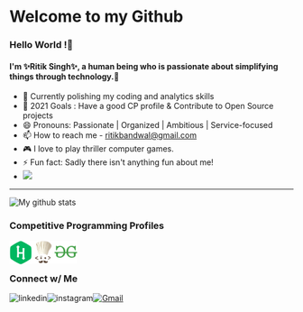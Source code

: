  <h1> Welcome to my Github </h1>

 <h3> Hello World !👋 </h3> 

 <h4>  I'm ✨Ritik Singh✨, a human being who is passionate about simplifying things through technology.👋 </h4>  

- 🌱 Currently polishing my coding and analytics skills
- 🥅 2021 Goals : Have a good CP profile & Contribute to Open Source projects
- 😄 Pronouns: Passionate | Organized | Ambitious | Service-focused
- 📫 How to reach me - [ritikbandwal@gmail.com](mailto:ritikbandwal@gmail.com) 
- 🎮 I love to play thriller computer games.
- ⚡ Fun fact: Sadly there isn't anything fun about me!
- ![](https://komarev.com/ghpvc/?username=R-I-T-I-K&color=blue)
<hr />

![My github stats](https://github-readme-stats.vercel.app/api?username=R-I-T-I-K&show_icons=true&theme=dark&count_private=true&hide=prs)


 ### Competitive Programming Profiles

<a href="https://www.hackerrank.com/D34DJ0K3R">
  <img align="left" alt="Ritik Singh | Hackerrank" width="40px"    src="https://github.com/R-I-T-I-K/R-I-T-I-K/blob/main/hr.svg" />
</a>
<a href="https://www.codechef.com/users/ritik_singh_25">
  <img align="left" alt="Ritik Singh | Codechef" width="40px"      src="https://github.com/R-I-T-I-K/R-I-T-I-K/blob/main/cc.png" />
</a>
<a href="https://auth.geeksforgeeks.org/user/j__o__k__e__r/practice/">
  <img align="left" alt="Ritik Singh | Geeksforgeeks" width="40px" src="https://github.com/R-I-T-I-K/R-I-T-I-K/blob/main/icons8-geeksforgeeks.svg" />
</a>
<br/>
<br/>

 ### Connect w/ Me

[<img align="left" alt="linkedin" src="https://img.shields.io/badge/LinkedIn-0077B5?style=for-the-badge&logo=linkedin&logoColor=white" />][linkedin]
[![Gmail](https://img.shields.io/badge/-gmail-%23D14836?style=for-the-badge&logo=Gmail&logoColor=white)](mailto:ritikbandwal@gmail.com)
[<img align="left" alt="instagram" src="https://img.shields.io/badge/Instagram-E4405F?style=for-the-badge&logo=instagram&logoColor=white" />][instagram]

[instagram]: https://www.instagram.com/_r_._i_._t_._i_._k_/
[linkedin]: https://www.linkedin.com/in/d34dj0k3r/
